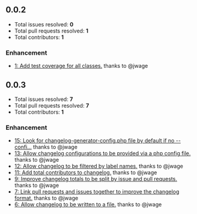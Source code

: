 ## 0.0.2

- Total issues resolved: **0**
- Total pull requests resolved: **1**
- Total contributors: **1**

### Enhancement

 - [1: Add test coverage for all classes.](https://github.com/jwage/changelog-generator/pull/1) thanks to @jwage

## 0.0.3

- Total issues resolved: **7**
- Total pull requests resolved: **7**
- Total contributors: **1**

### Enhancement

 - [15: Look for changelog-generator-config.php file by default if no --confi&hellip;](https://github.com/jwage/changelog-generator/pull/15) thanks to @jwage
 - [13: Allow changelog configurations to be provided via a php config file.](https://github.com/jwage/changelog-generator/pull/13) thanks to @jwage
 - [12: Allow changelog to be filtered by label names.](https://github.com/jwage/changelog-generator/pull/12) thanks to @jwage
 - [11: Add total contributors to changelog.](https://github.com/jwage/changelog-generator/pull/11) thanks to @jwage
 - [9: Improve changelog totals to be split by issue and pull requests.](https://github.com/jwage/changelog-generator/pull/9) thanks to @jwage
 - [7: Link pull requests and issues together to improve the changelog format.](https://github.com/jwage/changelog-generator/pull/7) thanks to @jwage
 - [6: Allow changelog to be written to a file.](https://github.com/jwage/changelog-generator/pull/6) thanks to @jwage

